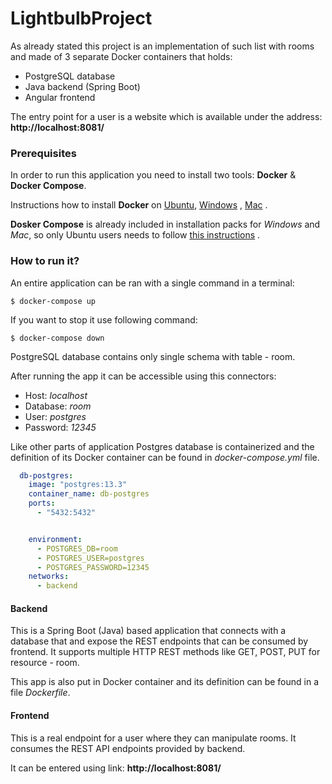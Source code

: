 # LightbulbProject
As already stated this project is an implementation of such list with rooms and made of 3 separate Docker containers that holds:

- PostgreSQL database
- Java backend (Spring Boot)
- Angular frontend

The entry point for a user is a website which is available under the
address: **http://localhost:8081/**
### Prerequisites

In order to run this application you need to install two tools: **Docker** & **Docker Compose**.

Instructions how to install **Docker** on [Ubuntu](https://docs.docker.com/install/linux/docker-ce/ubuntu/), [Windows](https://docs.docker.com/docker-for-windows/install/) , [Mac](https://docs.docker.com/docker-for-mac/install/) .

**Dosker Compose** is already included in installation packs for *Windows* and *Mac*, so only Ubuntu users needs to follow [this instructions](https://docs.docker.com/compose/install/) .




### How to run it?

An entire application can be ran with a single command in a terminal:

```
$ docker-compose up
```

If you want to stop it use following command:

```
$ docker-compose down
```

PostgreSQL database contains only single schema with table - room.

After running the app it can be accessible using this connectors:


- Host: *localhost*
- Database: *room*
- User: *postgres*
- Password: *12345*


Like other parts of application Postgres database is containerized and
the definition of its Docker container can be found in
*docker-compose.yml* file.

```yml
  db-postgres:
    image: "postgres:13.3"
    container_name: db-postgres
    ports:
      - "5432:5432"


    environment:
      - POSTGRES_DB=room
      - POSTGRES_USER=postgres
      - POSTGRES_PASSWORD=12345
    networks:
      - backend
```



#### Backend

This is a Spring Boot (Java) based application that connects with a
database that and expose the REST endpoints that can be consumed by
frontend. It supports multiple HTTP REST methods like GET, POST, PUT for resource - room.

This app is also put in Docker container and its definition can be found
in a file *Dockerfile*. 



#### Frontend

This is a real endpoint for a user where they can manipulate rooms. It consumes the REST API endpoints provided by
backend.

It can be entered using link: **http://localhost:8081/**
